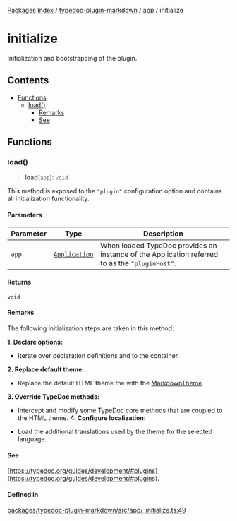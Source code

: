 [Packages Index](../../../../README.md) / [typedoc-plugin-markdown](../../../README.md) / [app](../../README.md) / initialize

# initialize

Initialization and bootstrapping of the plugin.

## Contents

* [Functions](#functions)
  * [load()](#load)
    * [Remarks](#remarks)
    * [See](#see)

## Functions

### load()

> **load**(`app`): `void`

This method is exposed to the `"plugin"` configuration option and contains all initialization functionality.

#### Parameters

| Parameter | Type                                                              | Description                                                                                    |
| --------- | ----------------------------------------------------------------- | ---------------------------------------------------------------------------------------------- |
| `app`     | [`Application`](https://typedoc.org/api/classes/Application.html) | When loaded TypeDoc provides an instance of the Application referred to as the `"pluginHost"`. |

#### Returns

`void`

#### Remarks

The following initialization steps are taken in this method:

**1. Declare options:**

* Iterate over declaration definitions and to the container.

**2. Replace default theme:**

* Replace the default HTML theme the with the [MarkdownTheme](../../../theme/classes/MarkdownTheme.md)

**3. Override TypeDoc methods:**

* Intercept and modify some TypeDoc core methods that are coupled to the HTML theme.
  **4. Configure localization:**

* Load the additional translations used by the theme for the selected language.

#### See

[https://typedoc.org/guides/development/#plugins](https://typedoc.org/guides/development/#plugins).

#### Defined in

[packages/typedoc-plugin-markdown/src/app/\_initialize.ts:49](https://github.com/typedoc2md/typedoc-plugin-markdown/blob/ca82c8abd3682b5495f6a7750ba0ce30ff4e4f1e/packages/typedoc-plugin-markdown/src/app/_initialize.ts#L49)
